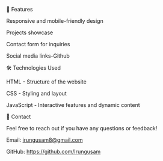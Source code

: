 📌 Features

Responsive and mobile-friendly design

Projects showcase

Contact form for inquiries

Social media links-Github


🛠️ Technologies Used

HTML - Structure of the website

CSS - Styling and layout

JavaScript - Interactive features and dynamic content


📩 Contact

Feel free to reach out if you have any questions or feedback!

Email: irungusam8@gmail.com

GitHub: https://github.com/Irungusam
